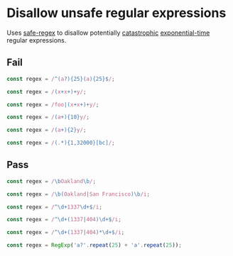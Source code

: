 # Disallow unsafe regular expressions

<!-- Do not manually modify RULE_NOTICE part. Run: `npm run generate-rule-notices` -->
<!-- RULE_NOTICE -->
<!-- /RULE_NOTICE -->

Uses [safe-regex](https://github.com/substack/safe-regex) to disallow potentially [catastrophic](https://regular-expressions.mobi/catastrophic.html) [exponential-time](https://perlgeek.de/blog-en/perl-tips/in-search-of-an-exponetial-regexp.html) regular expressions.

## Fail

```js
const regex = /^(a?){25}(a){25}$/;
```

```js
const regex = /(x+x+)+y/;
```

```js
const regex = /foo|(x+x+)+y/;
```

```js
const regex = /(a+){10}y/;
```

```js
const regex = /(a+){2}y/;
```

```js
const regex = /(.*){1,32000}[bc]/;
```

## Pass

```js
const regex = /\bOakland\b/;
```

```js
const regex = /\b(Oakland|San Francisco)\b/i;
```

```js
const regex = /^\d+1337\d+$/i;
```

```js
const regex = /^\d+(1337|404)\d+$/i;
```

```js
const regex = /^\d+(1337|404)*\d+$/i;
```

```js
const regex = RegExp('a?'.repeat(25) + 'a'.repeat(25));
```
